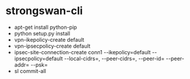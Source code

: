 # strongswan-cli

- apt-get install python-pip
- python setup.py install
- vpn-ikepolicy-create default
- vpn-ipsecpolicy-create default
- ipsec-site-connection-create conn1 --ikepolicy=default --ipsecpolicy=default --local-cidrs=<cidr1>,<cidr2> --peer-cidrs=<cidr1>,<cidr2> --peer-id=<peer-id> --peer-addr=<peer-addr> --psk=<passwd>
- sl commit-all

